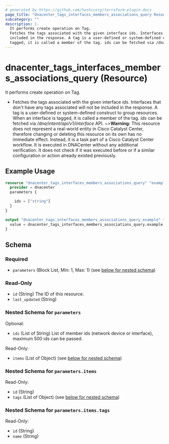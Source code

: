 ```yaml
---
# generated by https://github.com/hashicorp/terraform-plugin-docs
page_title: "dnacenter_tags_interfaces_members_associations_query Resource - terraform-provider-dnacenter"
subcategory: ""
description: |-
  It performs create operation on Tag.
  Fetches the tags associated with the given interface ids. Interfaces that don't have any tags associated will not be
  included in the response. A tag is a user-defined or system-defined construct to group resources. When an interface is
  tagged, it is called a member of the tag. ids can be fetched via /dna/intent/api/v1/interface API.
---
```


# dnacenter_tags_interfaces_members_associations_query (Resource)

It performs create operation on Tag.

- Fetches the tags associated with the given interface *ids*. Interfaces that don't have any tags associated will not be
included in the response. A tag is a user-defined or system-defined construct to group resources. When an interface is
tagged, it is called a member of the tag. *ids* can be fetched via */dna/intent/api/v1/interface* API.
~>**Warning:**
This resource does not represent a real-world entity in Cisco Catalyst Center, therefore changing or deleting this resource on its own has no immediate effect.
Instead, it is a task part of a Cisco Catalyst Center workflow. It is executed in DNACenter without any additional verification. It does not check if it was executed before or if a similar configuration or action already existed previously.

## Example Usage

```terraform
resource "dnacenter_tags_interfaces_members_associations_query" "example" {
  provider = dnacenter
  parameters {

    ids = ["string"]
  }
}

output "dnacenter_tags_interfaces_members_associations_query_example" {
  value = dnacenter_tags_interfaces_members_associations_query.example
}
```

<!-- schema generated by tfplugindocs -->
## Schema

### Required

- `parameters` (Block List, Min: 1, Max: 1) (see [below for nested schema](#nestedblock--parameters))

### Read-Only

- `id` (String) The ID of this resource.
- `last_updated` (String)

<a id="nestedblock--parameters"></a>
### Nested Schema for `parameters`

Optional:

- `ids` (List of String) List of member ids (network device or interface), maximum 500 ids can be passed.

Read-Only:

- `items` (List of Object) (see [below for nested schema](#nestedatt--parameters--items))

<a id="nestedatt--parameters--items"></a>
### Nested Schema for `parameters.items`

Read-Only:

- `id` (String)
- `tags` (List of Object) (see [below for nested schema](#nestedobjatt--parameters--items--tags))

<a id="nestedobjatt--parameters--items--tags"></a>
### Nested Schema for `parameters.items.tags`

Read-Only:

- `id` (String)
- `name` (String)
